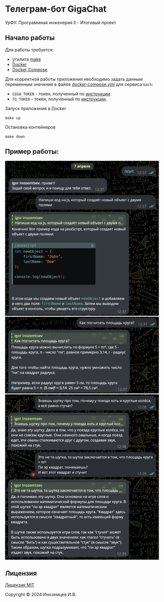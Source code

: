 # Телеграм-бот GigaChat

УрФУ: Программная инженерия II - Итоговый проект


## Начало работы

Для работы требуется:

- утилита [make](https://www.gnu.org/software/make/)
- [Docker](https://www.docker.com/)
- [Docker Compose](https://docs.docker.com/compose/)

Для корректной работы приложения необходимо задать данным переменным значения в
файле [docker-compose.yml](docker-compose.yml) для сервиса `back`:

- `GIGA_TOKEN` - токен, полученный по [инструкции](https://developers.sber.ru/docs/ru/gigachat/individuals-quickstart).
- `TG_TOKEN` - токен, полученный по [инструкции](https://core.telegram.org/bots#how-do-i-create-a-bot).

Запуск приложения в Docker

```shell
make up
```

Остановка контейнеров

```shell
make down
```

## Пример работы:

![](assets/readme-1.png)
![](assets/readme-2.png)
![](assets/readme-3.png)

## Лицензия

[Лицензия MIT](https://mit-license.org/)

Copyright © 2024 Иноземцев И.В.
